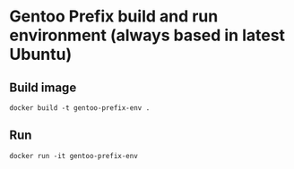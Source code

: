 # Gentoo Prefix build and run environment (always based in latest Ubuntu)

## Build image

```shell
docker build -t gentoo-prefix-env .
```

## Run

```shell
docker run -it gentoo-prefix-env
```
